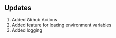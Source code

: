 ## Updates
1. Added Github Actions 
2. Added feature for loading environment variables
3. Added logging 


